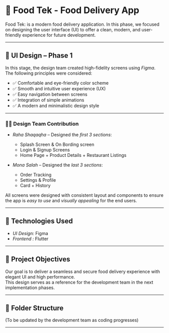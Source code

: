 # 🍔 Food Tek - Food Delivery App

Food Tek: is a modern food delivery application. In this phase, we focused on designing the user interface (UI) to offer a clean, modern, and user-friendly experience for future development.

---

## 🎨 UI Design – Phase 1

In this stage, the design team created high-fidelity screens using *Figma*.  
The following principles were considered:

- ✅ Comfortable and eye-friendly color scheme  
- ✅ Smooth and intuitive user experience (UX)  
- ✅ Easy navigation between screens  
- ✅ Integration of simple animations  
- ✅ A modern and minimalistic design style  

---

### 👩‍💻 Design Team Contribution

- *Raha Shaqaqha* – Designed the *first 3 sections*:
  - Splash Screen  & On Bording screen
  - Login & Signup Screens  
  - Home Page + Product Details  + Restaurant Listings   

- *Mona Salah* – Designed the *last 3 sections*:
  - Order Tracking  
  - Settings & Profile
  - Card + History
 

All screens were designed with consistent layout and components to ensure the app is *easy to use* and *visually appealing* for the end users.

---

## 🚀 Technologies Used

- *UI Design:* Figma  
- *Frontend :* Flutter  


---

## 📌 Project Objectives

Our goal is to deliver a seamless and secure food delivery experience with elegant UI and high performance.  
This design serves as a reference for the development team in the next implementation phases.

---

## 📁 Folder Structure

(To be updated by the development team as coding progresses)

---


